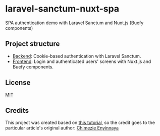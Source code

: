 # laravel-sanctum-nuxt-spa
SPA authentication demo with Laravel Sanctum and Nuxt.js (Buefy components)

## Project structure

- [Backend](https://github.com/codezri/laravel-sanctum-nuxt-spa): Cookie-based authentication with Laravel Sanctum.
- [Frontend](https://github.com/codezri/laravel-sanctum-nuxt-spa/tree/main/laravel-sanctum-nuxtjs-app): Login and authenticated users' screens with Nuxt.js and Buefy components.

## License

[MIT](LICENSE)

## Credits

This project was created based on [this tutorial](https://blog.logrocket.com/laravel-sanctum-tutorial-authenticating-nuxt-js-spas/), so the credit goes to the particular article's original author: [Chimezie Enyinnaya](https://blog.logrocket.com/author/chimezieenyinnaya/)
